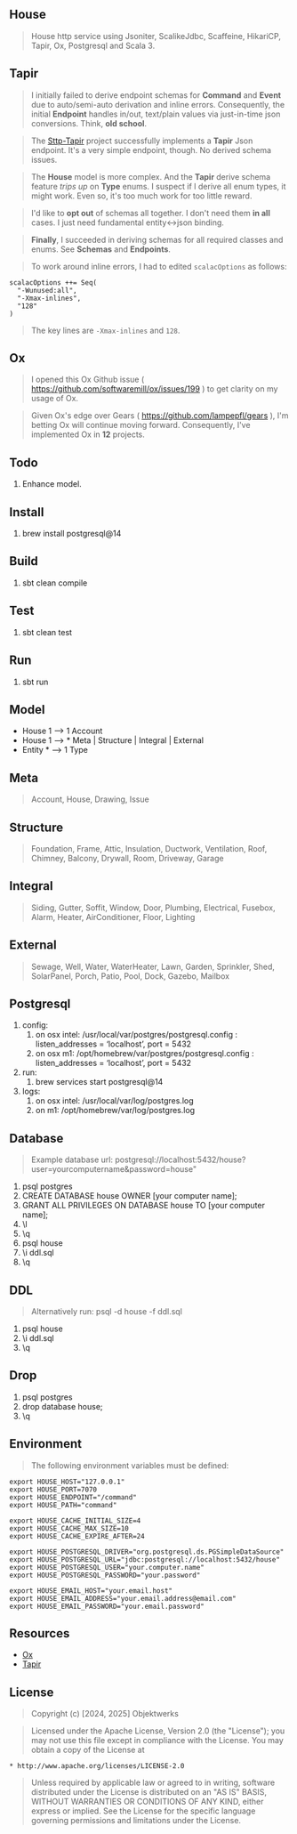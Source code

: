House
-----
>House http service using Jsoniter, ScalikeJdbc, Scaffeine, HikariCP, Tapir, Ox, Postgresql and Scala 3.

Tapir
-----
>I initially failed to derive endpoint schemas for **Command** and **Event** due to auto/semi-auto derivation and inline
>errors. Consequently, the initial **Endpoint** handles in/out, text/plain values via just-in-time json conversions.
>Think, **old school**.

>The [Sttp-Tapir](https://github.com/objektwerks/sttp.tapir) project successfully implements a **Tapir** Json endpoint.
>It's a very simple endpoint, though. No derived schema issues.

>The **House** model is more complex. And the **Tapir** derive schema feature *trips up* on **Type** enums. I suspect if I
>derive all enum types, it might work. Even so, it's too much work for too little reward.

>I'd like to **opt out** of schemas all together. I don't need them **in all** cases. I just need fundamental entity<->json binding.

>**Finally**, I succeeded in deriving schemas for all required classes and enums. See **Schemas** and **Endpoints**.

>To work around inline errors, I had to edited ```scalacOptions``` as follows:
```
scalacOptions ++= Seq(
  "-Wunused:all",
  "-Xmax-inlines",
  "128"
)
```
>The key lines are ```-Xmax-inlines``` and ```128```.

Ox
--
>I opened this Ox Github issue ( https://github.com/softwaremill/ox/issues/199 ) to get clarity on my usage of Ox.

>Given Ox's edge over Gears ( https://github.com/lampepfl/gears ), I'm betting Ox will continue moving forward. Consequently,
>I've implemented Ox in **12** projects.

Todo
----
1. Enhance model.

Install
-------
1. brew install postgresql@14

Build
-----
1. sbt clean compile

Test
----
1. sbt clean test

Run
---
1. sbt run

Model
-----
* House 1 --> 1 Account
* House 1 --> * Meta | Structure | Integral | External
* Entity * --> 1 Type

Meta
----
>Account, House, Drawing, Issue

Structure
---------
>Foundation, Frame, Attic, Insulation, Ductwork, Ventilation, Roof, Chimney, Balcony, Drywall, Room, Driveway, Garage

Integral
--------
>Siding, Gutter, Soffit, Window, Door, Plumbing, Electrical, Fusebox, Alarm, Heater, AirConditioner, Floor, Lighting

External
--------
>Sewage, Well, Water, WaterHeater, Lawn, Garden, Sprinkler, Shed, SolarPanel, Porch, Patio, Pool, Dock, Gazebo, Mailbox

Postgresql
----------
1. config:
    1. on osx intel: /usr/local/var/postgres/postgresql.config : listen_addresses = ‘localhost’, port = 5432
    2. on osx m1: /opt/homebrew/var/postgres/postgresql.config : listen_addresses = ‘localhost’, port = 5432
2. run:
    1. brew services start postgresql@14
3. logs:
    1. on osx intel: /usr/local/var/log/postgres.log
    2. on m1: /opt/homebrew/var/log/postgres.log

Database
--------
>Example database url: postgresql://localhost:5432/house?user=yourcomputername&password=house"
1. psql postgres
2. CREATE DATABASE house OWNER [your computer name];
3. GRANT ALL PRIVILEGES ON DATABASE house TO [your computer name];
4. \l
5. \q
6. psql house
7. \i ddl.sql
8. \q

DDL
---
>Alternatively run: psql -d house -f ddl.sql
1. psql house
2. \i ddl.sql
3. \q

Drop
----
1. psql postgres
2. drop database house;
3. \q

Environment
-----------
>The following environment variables must be defined:
```
export HOUSE_HOST="127.0.0.1"
export HOUSE_PORT=7070
export HOUSE_ENDPOINT="/command"
export HOUSE_PATH="command"

export HOUSE_CACHE_INITIAL_SIZE=4
export HOUSE_CACHE_MAX_SIZE=10
export HOUSE_CACHE_EXPIRE_AFTER=24

export HOUSE_POSTGRESQL_DRIVER="org.postgresql.ds.PGSimpleDataSource"
export HOUSE_POSTGRESQL_URL="jdbc:postgresql://localhost:5432/house"
export HOUSE_POSTGRESQL_USER="your.computer.name"
export HOUSE_POSTGRESQL_PASSWORD="your.password"

export HOUSE_EMAIL_HOST="your.email.host"
export HOUSE_EMAIL_ADDRESS="your.email.address@email.com"
export HOUSE_EMAIL_PASSWORD="your.email.password"
```

Resources
---------
* [Ox](https://ox.softwaremill.com/latest/)
* [Tapir](https://tapir.softwaremill.com/en/latest/)

License
-------
>Copyright (c) [2024, 2025] Objektwerks

>Licensed under the Apache License, Version 2.0 (the "License");
you may not use this file except in compliance with the License.
You may obtain a copy of the License at

    * http://www.apache.org/licenses/LICENSE-2.0

>Unless required by applicable law or agreed to in writing, software
distributed under the License is distributed on an "AS IS" BASIS,
WITHOUT WARRANTIES OR CONDITIONS OF ANY KIND, either express or implied.
See the License for the specific language governing permissions and
limitations under the License.
